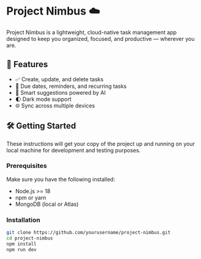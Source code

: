 # Project Nimbus ☁️

Project Nimbus is a lightweight, cloud-native task management app designed to keep you organized, focused, and productive — wherever you are.

## 🚀 Features

- ✅ Create, update, and delete tasks
- 📅 Due dates, reminders, and recurring tasks
- 🧠 Smart suggestions powered by AI
- 🌓 Dark mode support
- 🌐 Sync across multiple devices

## 🛠️ Getting Started

These instructions will get your copy of the project up and running on your local machine for development and testing purposes.

### Prerequisites

Make sure you have the following installed:

- Node.js >= 18
- npm or yarn
- MongoDB (local or Atlas)

### Installation

```bash
git clone https://github.com/yourusername/project-nimbus.git
cd project-nimbus
npm install
npm run dev
